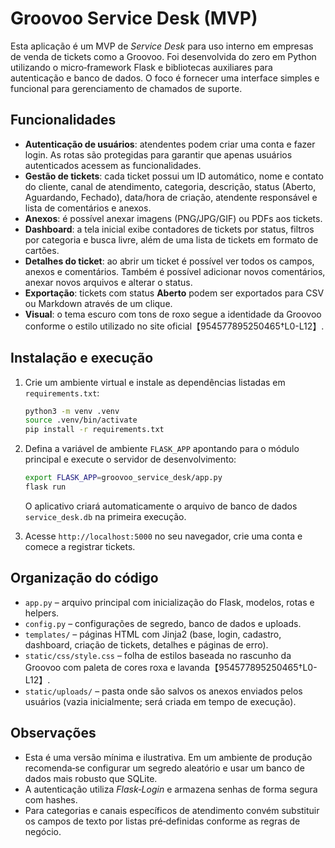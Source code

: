 # Groovoo Service Desk (MVP)

Esta aplicação é um MVP de *Service Desk* para uso interno em empresas de
venda de tickets como a Groovoo.  Foi desenvolvida do zero em Python
utilizando o micro‐framework Flask e bibliotecas auxiliares para
autenticação e banco de dados.  O foco é fornecer uma interface simples e
funcional para gerenciamento de chamados de suporte.

## Funcionalidades

- **Autenticação de usuários**: atendentes podem criar uma conta e fazer
  login.  As rotas são protegidas para garantir que apenas usuários
  autenticados acessem as funcionalidades.
- **Gestão de tickets**: cada ticket possui um ID automático, nome e
  contato do cliente, canal de atendimento, categoria, descrição, status
  (Aberto, Aguardando, Fechado), data/hora de criação, atendente
  responsável e lista de comentários e anexos.
- **Anexos**: é possível anexar imagens (PNG/JPG/GIF) ou PDFs aos tickets.
- **Dashboard**: a tela inicial exibe contadores de tickets por status,
  filtros por categoria e busca livre, além de uma lista de tickets em
  formato de cartões.
- **Detalhes do ticket**: ao abrir um ticket é possível ver todos os
  campos, anexos e comentários.  Também é possível adicionar novos
  comentários, anexar novos arquivos e alterar o status.
- **Exportação**: tickets com status **Aberto** podem ser exportados para
  CSV ou Markdown através de um clique.
- **Visual**: o tema escuro com tons de roxo segue a identidade da Groovoo
  conforme o estilo utilizado no site oficial【954577895250465†L0-L12】.

## Instalação e execução

1. Crie um ambiente virtual e instale as dependências listadas em
   `requirements.txt`:

   ```bash
   python3 -m venv .venv
   source .venv/bin/activate
   pip install -r requirements.txt
   ```

2. Defina a variável de ambiente `FLASK_APP` apontando para o módulo
   principal e execute o servidor de desenvolvimento:

   ```bash
   export FLASK_APP=groovoo_service_desk/app.py
   flask run
   ```

   O aplicativo criará automaticamente o arquivo de banco de dados
   `service_desk.db` na primeira execução.

3. Acesse `http://localhost:5000` no seu navegador, crie uma conta e
   comece a registrar tickets.

## Organização do código

- `app.py` – arquivo principal com inicialização do Flask, modelos, rotas
  e helpers.
- `config.py` – configurações de segredo, banco de dados e uploads.
- `templates/` – páginas HTML com Jinja2 (base, login, cadastro,
  dashboard, criação de tickets, detalhes e páginas de erro).
- `static/css/style.css` – folha de estilos baseada no rascunho da Groovoo
  com paleta de cores roxa e lavanda【954577895250465†L0-L12】.
- `static/uploads/` – pasta onde são salvos os anexos enviados pelos
  usuários (vazia inicialmente; será criada em tempo de execução).

## Observações

- Esta é uma versão mínima e ilustrativa.  Em um ambiente de produção
  recomenda‑se configurar um segredo aleatório e usar um banco de dados
  mais robusto que SQLite.
- A autenticação utiliza *Flask‑Login* e armazena senhas de forma segura
  com hashes.
- Para categorias e canais específicos de atendimento convém substituir
  os campos de texto por listas pré‑definidas conforme as regras de
  negócio.